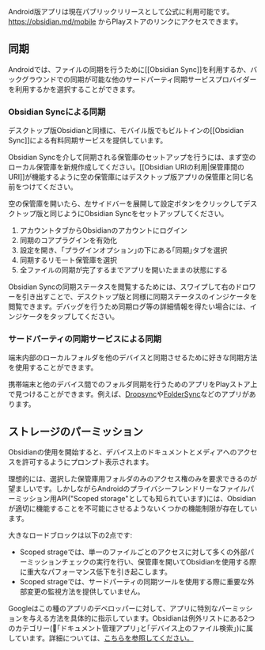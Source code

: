 Android版アプリは現在パブリックリリースとして公式に利用可能です。 https://obsidian.md/mobile からPlayストアのリンクにアクセスできます。

## 同期

Androidでは、ファイルの同期を行うために[[Obsidian Sync]]を利用するか、バックグラウンドでの同期が可能な他のサードパーティ同期サービスプロバイダーを利用するかを選択することができます。

### Obsidian Syncによる同期

デスクトップ版Obsidianと同様に、モバイル版でもビルトインの[[Obsidian Sync]]による有料同期サービスを提供しています。

Obsidian Syncを介して同期される保管庫のセットアップを行うには、まず空のローカル保管庫を新規作成してください。[[Obsidian URIの利用|保管庫間のURI]]が機能するように空の保管庫にはデスクトップ版アプリの保管庫と同じ名前をつけてください。

空の保管庫を開いたら、左サイドバーを展開して設定ボタンをクリックしてデスクトップ版と同じようにObsidian Syncをセットアップしてください。

1. アカウントタブからObsidianのアカウントにログイン
2. 同期のコアプラグインを有効化
3. 設定を開き、｢プラグインオプション｣の下にある｢同期｣タブを選択
4. 同期するリモート保管庫を選択
5. 全ファイルの同期が完了するまでアプリを開いたままの状態にする

Obsidian Syncの同期ステータスを閲覧するためには、スワイプして右のドロワーを引き出すことで、デスクトップ版と同様に同期ステータスのインジケータを閲覧できます。デバッグを行うため同期ログ等の詳細情報を得たい場合には、インジケータをタップしてください。

### サードパーティの同期サービスによる同期

端末内部のローカルフォルダを他のデバイスと同期させるために好きな同期方法を使用することができます。

携帯端末と他のデバイス間でのフォルダ同期を行うためのアプリをPlayストア上で見つけることができます。例えば、[Dropsync](https://play.google.com/store/apps/details?id=com.ttxapps.dropsync)や[FolderSync](https://play.google.com/store/apps/details?id=dk.tacit.android.foldersync.lite)などのアプリがあります。

## ストレージのパーミッション

Obsidianの使用を開始すると、デバイス上のドキュメントとメディアへのアクセスを許可するようにプロンプト表示されます。

理想的には、選択した保管庫用フォルダのみのアクセス権のみを要求できるのが望ましいです。しかしながらAndroidのプライバシーフレンドリーなファイルパーミッション用API("Scoped storage"としても知られています)には、Obsidianが適切に機能することを不可能にさせるようないくつかの機能制限が存在しています。

大きなロードブロックは以下の2点です:
- Scoped strageでは、単一のファイルごとのアクセスに対して多くの外部パーミッションチェックの実行を行い、保管庫を開いてObsidianを使用する際に重大なパフォーマンス低下を引き起こします。
- Scoped strageでは、サードパーティの同期ツールを使用する際に重要な外部変更の監視方法を提供していません。

Googleはこの種のアプリのデベロッパーに対して、アプリに特別なパーミッションを与える方法を具体的に指示しています。Obsidianは例外リストにある2つのカテゴリー(｢ドキュメント管理アプリ｣と｢デバイス上のファイル検索｣)に属しています。詳細については、[こちらを参照してください。](https://developer.android.com/training/data-storage/manage-all-files)
